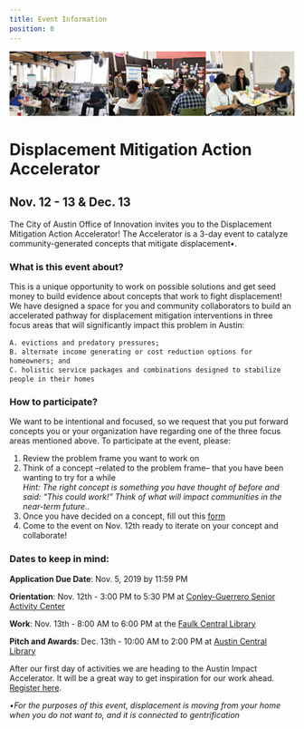 ```yaml
---
title: Event Information 
position: 0
---
```


![Action accelerator logo](/assets/img/projects/Displacement-Mitigation-Action-Accelerator/BANNERGITHUB.png)

# Displacement Mitigation Action Accelerator 

## Nov. 12 - 13 & Dec. 13 


The City of Austin Office of Innovation invites you to the Displacement Mitigation Action Accelerator! The Accelerator is a 3-day event to catalyze community-generated concepts that mitigate displacement•. 


### What is this event about? 

This is a unique opportunity to work on possible solutions and get seed money to build evidence about concepts that work to fight displacement! We have designed a space for you and community collaborators to build an accelerated pathway for displacement mitigation interventions in three focus areas that will significantly impact this problem in Austin: 

   
    A. evictions and predatory pressures; 
    B. alternate income generating or cost reduction options for homeowners; and 
    C. holistic service packages and combinations designed to stabilize people in their homes

### How to participate? 

We want to be intentional and focused, so we request that you put forward concepts you or your organization have regarding one of the three focus areas mentioned above. To participate at the event, please: 

1. Review the problem frame you want to work on
2. Think of a concept –related to the problem frame– that you have been wanting to try for a while   
   *Hint: The right concept is something you have thought of before and said: “This could work!” Think of what will impact        communities in the near-term future..*
3. Once you have decided on a concept, fill out this [form](https://airtable.com/tblCGG4V8Ckz4mta2/viwVYG9HhTD0IKdLL?blocks=hide)
4. Come to the event on Nov. 12th ready to iterate on your concept and collaborate! 

### Dates to keep in mind: 

**Application Due Date**: Nov. 5, 2019 by 11:59 PM

**Orientation**: Nov. 12th - 3:00 PM to 5:30 PM at [Conley-Guerrero Senior Activity Center](https://goo.gl/maps/mcPU2PkwGbyiYf9Q9)

**Work**: Nov. 13th - 8:00 AM to 6:00 PM at the [Faulk Central Library](https://goo.gl/maps/MKcWtFfiREk1GdRK9)

**Pitch and Awards**: Dec. 13th - 10:00 AM to 2:00 PM at [Austin Central Library](https://goo.gl/maps/ERvKG8ofDHbj2VzR9) 



After our first day of activities we are heading to the Austin Impact Accelerator. It will be a great way to get inspiration for our work ahead. [Register here](https://go.impacthubaustin.com/accelerator-community-showcase-day).

•*For the purposes of this event, displacement is moving from your home when you do not want to, and it is connected to gentrification*

